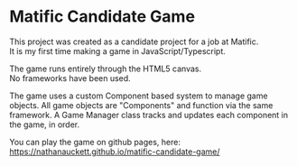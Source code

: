 # Matific Candidate Game

This project was created as a candidate project for a job at Matific.<br>
It is my first time making a game in JavaScript/Typescript.

The game runs entirely through the HTML5 canvas.<br>
No frameworks have been used.<br>

The game uses a custom Component based system to manage game objects.
All game objects are "Components" and function via the same framework.
A Game Manager class tracks and updates each component in the game, in order.

You can play the game on github pages, here: https://nathanauckett.github.io/matific-candidate-game/
